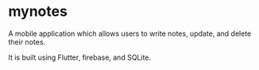 # mynotes

A mobile application which allows users to write notes, update, and delete their notes. 

It is built using Flutter, firebase, and SQLite.
